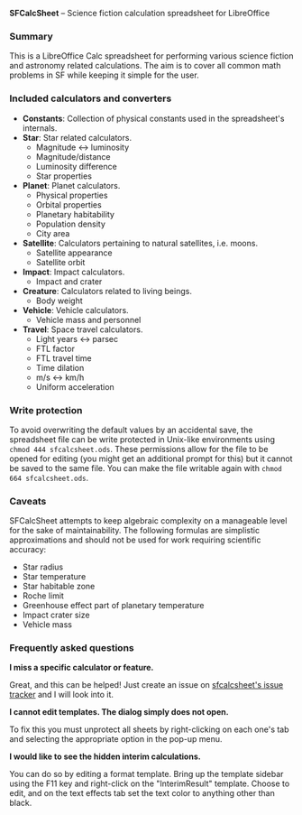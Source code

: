 **SFCalcSheet** – Science fiction calculation spreadsheet for LibreOffice


### Summary ###

This is a LibreOffice Calc spreadsheet for performing various science fiction and astronomy related calculations. The aim is to cover all common math problems in SF while keeping it simple for the user.


### Included calculators and converters ###

* **Constants**: Collection of physical constants used in the spreadsheet's internals.
* **Star**: Star related calculators.
  * Magnitude <-> luminosity
  * Magnitude/distance
  * Luminosity difference
  * Star properties
* **Planet**: Planet calculators.
  * Physical properties
  * Orbital properties
  * Planetary habitability
  * Population density
  * City area
* **Satellite**: Calculators pertaining to natural satellites, i.e. moons.
  * Satellite appearance
  * Satellite orbit
* **Impact**: Impact calculators.
  * Impact and crater
* **Creature**: Calculators related to living beings.
  * Body weight
* **Vehicle**: Vehicle calculators.
  * Vehicle mass and personnel
* **Travel**: Space travel calculators.
  * Light years <-> parsec
  * FTL factor
  * FTL travel time
  * Time dilation
  * m/s <-> km/h
  * Uniform acceleration


### Write protection ###

To avoid overwriting the default values by an accidental save, the spreadsheet file can be write protected in Unix-like environments using `chmod 444 sfcalcsheet.ods`. These permissions allow for the file to be opened for editing (you might get an additional prompt for this) but it cannot be saved to the same file. You can make the file writable again with `chmod 664 sfcalcsheet.ods`.


### Caveats ###

SFCalcSheet attempts to keep algebraic complexity on a manageable level for the sake of maintainability. The following formulas are simplistic approximations and should not be used for work requiring scientific accuracy:

* Star radius
* Star temperature
* Star habitable zone
* Roche limit
* Greenhouse effect part of planetary temperature
* Impact crater size
* Vehicle mass


### Frequently asked questions ###

**I miss a specific calculator or feature.**

Great, and this can be helped! Just create an issue on [sfcalcsheet's issue tracker](https://github.com/lortordermur/sfcalcsheet/issues) and I will look into it.

**I cannot edit templates. The dialog simply does not open.**

To fix this you must unprotect all sheets by right-clicking on each one's tab and selecting the appropriate option in the pop-up menu.

**I would like to see the hidden interim calculations.**

You can do so by editing a format template. Bring up the template sidebar using the F11 key and right-click on the "InterimResult" template. Choose to edit, and on the text effects tab set the text color to anything other than black.
